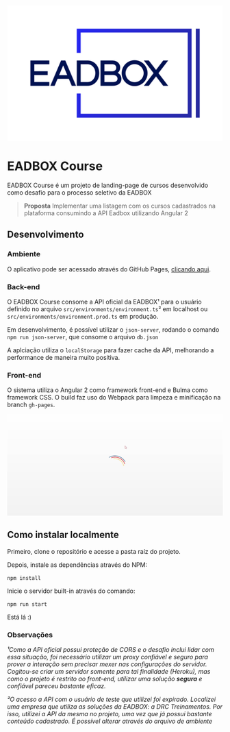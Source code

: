 ![](./src/logo.png)

# EADBOX Course

EADBOX Course é um projeto de landing-page de cursos desenvolvido como desafio para o processo seletivo da EADBOX

> **Proposta**
> Implementar uma listagem com os cursos cadastrados na plataforma consumindo a API Eadbox utilizando Angular 2

## Desenvolvimento

### Ambiente

O aplicativo pode ser acessado através do GitHub Pages, [clicando aqui](https://lhcgoncalves.github.io/eadbox-course).

### Back-end

O EADBOX Course consome a API oficial da EADBOX¹ para o usuário definido no arquivo `src/environments/environment.ts`² em localhost ou `src/environments/environment.prod.ts` em produção.

Em desenvolvimento, é possível utilizar o `json-server`, rodando o comando `npm run json-server`, que consome o arquivo `db.json`

A aplciação utiliza o `localStorage` para fazer cache da API, melhorando a performance de maneira muito positiva.

### Front-end

O sistema utiliza o Angular 2 como framework front-end e Bulma como framework CSS. O build faz uso do Webpack para limpeza e minificação na branch `gh-pages`.

![](./src/animation.gif)

## Como instalar localmente

Primeiro, clone o repositório e acesse a pasta raíz do projeto.

Depois, instale as dependências através do NPM:

    npm install

Inicie o servidor built-in através do comando:

    npm run start

Está lá :)

### Observações

_¹Como a API oficial possui proteção de CORS e o desafio inclui lidar com essa situação, foi necessário utilizar um proxy confiável e seguro para prover a interação sem precisar mexer nas configurações do servidor. Cogitou-se criar um servidor somente para tal finalidade (Heroku), mas como o projeto é restrito ao front-end, utilizar uma solução **segura** e confiável pareceu bastante eficaz._

_²O acesso a API com o usuário de teste que utilizei foi expirado. Localizei uma empresa que utiliza as soluções da EADBOX: a DRC Treinamentos. Por isso, utilizei a API da mesma no projeto, uma vez que já possui bastante conteúdo cadastrado. É possível alterar através do arquivo de ambiente_